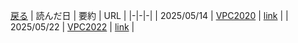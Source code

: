 [戻る](../README.md)
| 読んだ日 | 要約 | URL |
|-|-|-|
| 2025/05/14 | [VPC2020](src/VPC2020.md) | [link](https://arxiv.org/pdf/2109.00648) |
| 2025/05/22 | [VPC2022](src/VPC2022.md) | [link](https://arxiv.org/pdf/2407.11516) |